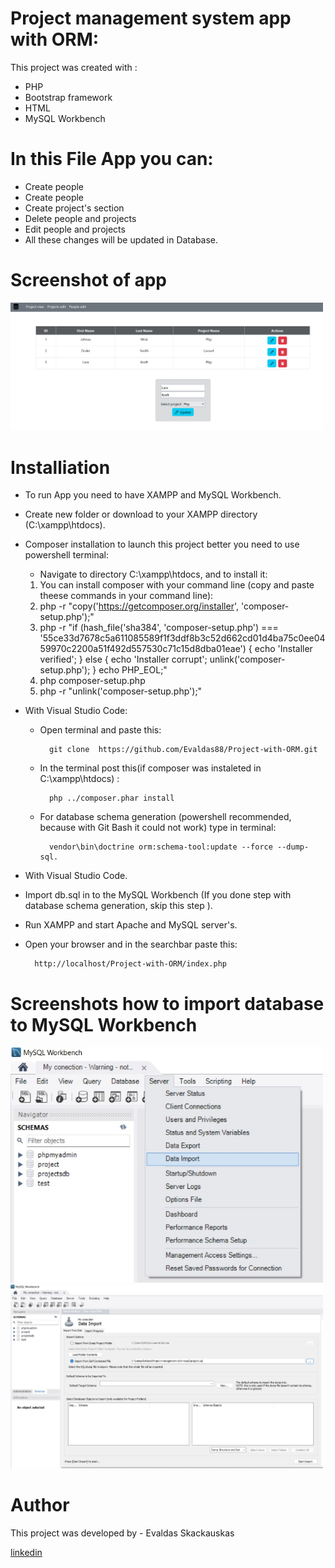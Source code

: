 # Project management system app with ORM:

This project was created with :
    
* PHP
* Bootstrap framework
* HTML
* MySQL Workbench 

# In this File App  you can:    

* Create people
* Create people
* Create project's section
* Delete people and projects
* Edit people and projects
* All these changes will be updated in Database.


#  Screenshot of app
<p float="left">
    <img src="src\views\images\image1.png" width="500" >     
 </p> 

# Installiation

* To run App you need to have XAMPP and MySQL Workbench.
* Create new folder  or download to your XAMPP directory (C:\xampp\htdocs). 
* Composer installation to launch this project better you need to use powershell terminal:
    * Navigate to directory C:\xampp\htdocs,  and to install it:
     1. You can install composer with your command line (copy and paste theese commands in your command line):
     2.  php -r "copy('https://getcomposer.org/installer', 'composer-setup.php');"
     3.  php -r "if (hash_file('sha384', 'composer-setup.php') === '55ce33d7678c5a611085589f1f3ddf8b3c52d662cd01d4ba75c0ee0459970c2200a51f492d557530c71c15d8dba01eae') { echo 'Installer verified'; } else { echo 'Installer corrupt'; unlink('composer-setup.php'); } echo PHP_EOL;"
     4. php composer-setup.php
     5. php -r "unlink('composer-setup.php');"
* With Visual Studio Code:
    * Open terminal and paste this:

            git clone  https://github.com/Evaldas88/Project-with-ORM.git  
    * In the terminal post this(if composer was instaleted in C:\xampp\htdocs) : 

            php ../composer.phar install  

    * For database schema generation (powershell recommended, because with Git Bash it could not work) type in terminal:

            vendor\bin\doctrine orm:schema-tool:update --force --dump-sql.

* With Visual Studio Code.
* Import db.sql in to the MySQL Workbench (If you done step with database schema generation, skip this step ).
* Run XAMPP and start Apache and MySQL server's.
* Open your browser and in the searchbar paste this:

        http://localhost/Project-with-ORM/index.php 

#  Screenshots how to import database to MySQL Workbench

<p float="left">
    <img src="src\views\images\import.jpg" width="500" >     
    <img src="src\views\images\import1.jpg" width="500" > 
</p> 



# Author

This project was developed by  - Evaldas Skackauskas 

<a href="https://www.linkedin.com/in/evaldas-skackauskas-35505516a/">linkedin</a>
